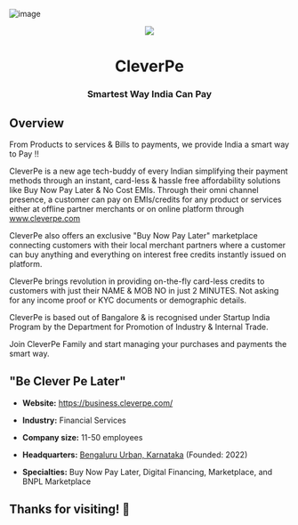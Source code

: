 ![image](https://github.com/CleverPe/.github/assets/159437468/5e595ae9-0ad8-43f2-bbfa-5c10b33062e9)

<div align="center">
<img src="https://github.com/CleverPe/.github/assets/159437468/549548f6-15b9-4cbe-a8c6-e994294afa9d" />
<h1>CleverPe</h1>
<h3>Smartest Way India Can Pay</h3>
</div>

## Overview

From Products to services & Bills to payments, we provide India a smart way to Pay !!

CleverPe is a new age tech-buddy of every Indian simplifying their payment methods through an instant, card-less & hassle free affordability solutions like Buy Now Pay Later & No Cost EMIs. Through their omni channel presence, a customer can pay on EMIs/credits for any product or services either at offline partner merchants or on online platform through www.cleverpe.com

CleverPe also offers an exclusive "Buy Now Pay Later" marketplace connecting customers with their local merchant partners where a customer can buy anything and everything on interest free credits instantly issued on platform.

CleverPe brings revolution in providing on-the-fly card-less credits to customers with just their NAME & MOB NO in just 2 MINUTES. Not asking for any income proof or KYC documents or demographic details. 

CleverPe is based out of Bangalore & is recognised under Startup India Program by the Department for Promotion of Industry & Internal Trade.

Join CleverPe Family and start managing your purchases and payments the smart way. 

## "Be Clever Pe Later"

- **Website:** https://business.cleverpe.com/

- **Industry:** Financial Services

- **Company size:** 11-50 employees

- **Headquarters:** [Bengaluru Urban, Karnataka](https://www.bing.com/maps?where=97%20Hosur%20mainmadiwala%2C%20%20Bengaluru%2C%20Bengaluru%20Urban%2C%20Karnataka%20560034%2C%20IN) (Founded: 2022)

- **Specialties:** Buy Now Pay Later, Digital Financing, Marketplace, and BNPL Marketplace

## Thanks for visiting! 🙂
